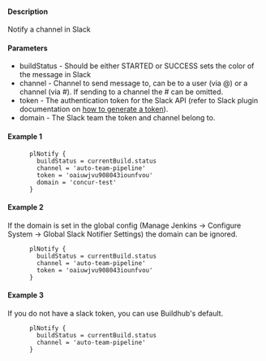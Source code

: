#### Description

Notify a channel in Slack

#### Parameters

  * buildStatus - Should be either STARTED or SUCCESS sets the color of the message in Slack
  * channel - Channel to send message to, can be to a user (via @) or a channel (via #). If sending to a channel the # can be omitted.
  * token - The authentication token for the Slack API (refer to Slack plugin documentation on [how to generate a token](https://github.com/jenkinsci/slack-plugin#install-instructions-for-slack)).
  * domain - The Slack team the token and channel belong to.

#### Example 1

    
    
          plNotify {
            buildStatus = currentBuild.status
            channel = 'auto-team-pipeline'
            token = 'oaiuwjvu908043iounfvou'
            domain = 'concur-test'
          }
        

#### Example 2

If the domain is set in the global config (Manage Jenkins -> Configure System
-> Global Slack Notifier Settings) the domain can be ignored.

    
    
          plNotify {
            buildStatus = currentBuild.status
            channel = 'auto-team-pipeline'
            token = 'oaiuwjvu908043iounfvou'
          }
        

#### Example 3

If you do not have a slack token, you can use Buildhub's default.

    
    
          plNotify {
            buildStatus = currentBuild.status
            channel = 'auto-team-pipeline'
          }
        

